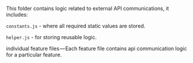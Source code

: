 This folder contains logic related to external API communications, it includes:

`constants.js` - where all required static values are stored.

`helper.js` - for storing reusable logic.

individual feature files — Each feature file contains api communication logic for a particular feature.